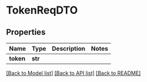 # TokenReqDTO

## Properties
Name | Type | Description | Notes
------------ | ------------- | ------------- | -------------
**token** | **str** |  | 

[[Back to Model list]](../README.md#documentation-for-models) [[Back to API list]](../README.md#documentation-for-api-endpoints) [[Back to README]](../README.md)


